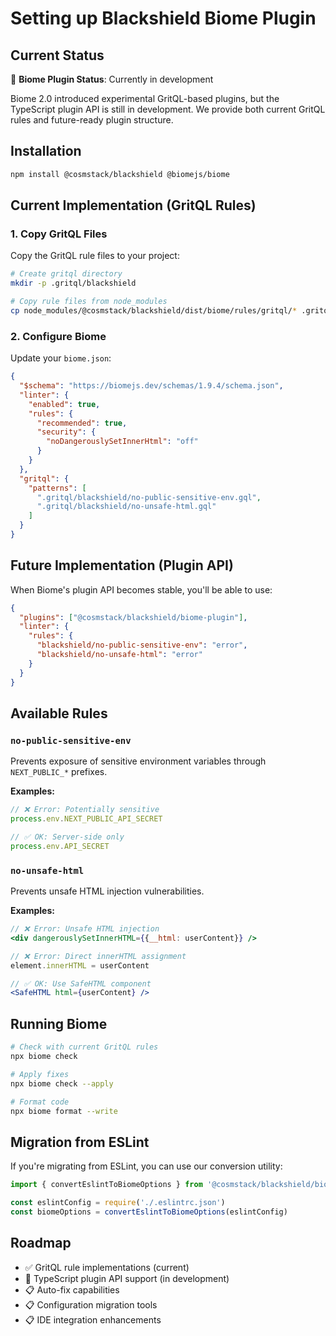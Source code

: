 # Setting up Blackshield Biome Plugin

## Current Status

🚧 **Biome Plugin Status**: Currently in development

Biome 2.0 introduced experimental GritQL-based plugins, but the TypeScript plugin API is still in development. We provide both current GritQL rules and future-ready plugin structure.

## Installation

```bash
npm install @cosmstack/blackshield @biomejs/biome
```

## Current Implementation (GritQL Rules)

### 1. Copy GritQL Files

Copy the GritQL rule files to your project:

```bash
# Create gritql directory
mkdir -p .gritql/blackshield

# Copy rule files from node_modules
cp node_modules/@cosmstack/blackshield/dist/biome/rules/gritql/* .gritql/blackshield/
```

### 2. Configure Biome

Update your `biome.json`:

```json
{
  "$schema": "https://biomejs.dev/schemas/1.9.4/schema.json",
  "linter": {
    "enabled": true,
    "rules": {
      "recommended": true,
      "security": {
        "noDangerouslySetInnerHtml": "off"
      }
    }
  },
  "gritql": {
    "patterns": [
      ".gritql/blackshield/no-public-sensitive-env.gql",
      ".gritql/blackshield/no-unsafe-html.gql"
    ]
  }
}
```

## Future Implementation (Plugin API)

When Biome's plugin API becomes stable, you'll be able to use:

```json
{
  "plugins": ["@cosmstack/blackshield/biome-plugin"],
  "linter": {
    "rules": {
      "blackshield/no-public-sensitive-env": "error",
      "blackshield/no-unsafe-html": "error"
    }
  }
}
```

## Available Rules

### `no-public-sensitive-env`

Prevents exposure of sensitive environment variables through `NEXT_PUBLIC_*` prefixes.

**Examples:**

```javascript
// ❌ Error: Potentially sensitive
process.env.NEXT_PUBLIC_API_SECRET

// ✅ OK: Server-side only
process.env.API_SECRET
```

### `no-unsafe-html`

Prevents unsafe HTML injection vulnerabilities.

**Examples:**

```jsx
// ❌ Error: Unsafe HTML injection
<div dangerouslySetInnerHTML={{__html: userContent}} />

// ❌ Error: Direct innerHTML assignment
element.innerHTML = userContent

// ✅ OK: Use SafeHTML component
<SafeHTML html={userContent} />
```

## Running Biome

```bash
# Check with current GritQL rules
npx biome check

# Apply fixes
npx biome check --apply

# Format code
npx biome format --write
```

## Migration from ESLint

If you're migrating from ESLint, you can use our conversion utility:

```typescript
import { convertEslintToBiomeOptions } from '@cosmstack/blackshield/biome-plugin'

const eslintConfig = require('./.eslintrc.json')
const biomeOptions = convertEslintToBiomeOptions(eslintConfig)
```

## Roadmap

- ✅ GritQL rule implementations (current)
- 🚧 TypeScript plugin API support (in development)
- 📋 Auto-fix capabilities
- 📋 Configuration migration tools
- 📋 IDE integration enhancements 